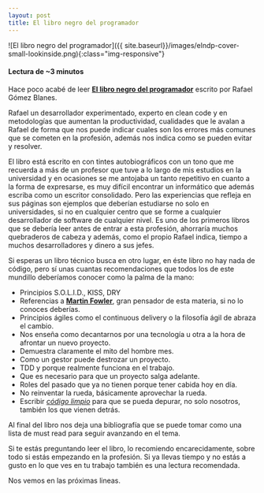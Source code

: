 ```yaml
---
layout: post
title: El libro negro del programador
---
```

![El libro negro del programador]({{ site.baseurl}}/images/elndp-cover-small-lookinside.png){:class="img-responsive"}

#### Lectura de ~3 minutos

Hace poco acabé de leer **[El libro negro del programador](http://www.ellibronegrodelprogramador.com/)** escrito por Rafael Gómez Blanes.

Rafael un desarrollador experimentado, experto en clean code y en  metodologías que aumentan la productividad, cualidades que le avalan a Rafael de forma que nos puede indicar cuales son los errores más comunes que se cometen en la profesión, además nos indica como se pueden evitar y resolver.

El libro está escrito en con tintes autobiográficos con un tono que me recuerda a más de un profesor que tuve a lo largo de mis estudios en la universidad y en ocasiones se me antojaba un tanto repetitivo en cuanto a la forma de expresarse, es muy difícil encontrar un informático que además escriba como un escritor consolidado. Pero las experiencias que refleja en sus páginas son ejemplos que deberían estudiarse no solo en universidades, si no en cualquier centro que se forme a cualquier desarrollador de software de cualquier nivel. Es uno de los primeros libros que se debería leer antes de entrar a esta profesión, ahorraría muchos quebraderos de cabeza y además, como el propio Rafael indica, tiempo a muchos desarrolladores y dinero a sus jefes.

Si esperas un libro técnico busca en otro lugar, en éste libro no hay nada de código, pero sí unas cuantas recomendaciones que todos los de este mundillo deberíamos conocer como la palma de la mano:

-   Principios S.O.L.I.D., KISS, DRY
-   Referencias a **[Martin Fowler](http://www.martinfowler.com/)**, gran pensador de esta materia, si no lo  conoces deberías.
-   Principios ágiles como el continuous delivery o la filosofía ágil de abraza el cambio.
-   Nos enseña como decantarnos por una tecnología u otra a la hora de afrontar un nuevo proyecto.
-   Demuestra claramente el mito del hombre mes.
-   Como un gestor puede destrozar un proyecto.
-   TDD y porque realmente funciona en el trabajo.
-   Que es necesario para que un proyecto salga adelante.
-   Roles del pasado que ya no tienen porque tener cabida hoy en día.
-   No reinventar la rueda, básicamente aprovechar la rueda.
-   Escribir *[código limpio](https://www.amazon.es/C%C3%B3digo-Limpio-desarrollo-software-Programaci%C3%B3n/dp/8441532109)* para que se pueda depurar, no solo nosotros, también los que vienen detrás.

Al final del libro nos deja una bibliografía que se puede tomar como una lista de must read para seguir avanzando en el tema.

Si te estás preguntando leer el libro, lo recomiendo encarecidamente, sobre todo si estás empezando en la profesión. Si ya llevas tiempo y no estás a gusto en lo que ves en tu trabajo también es una lectura recomendada.

Nos vemos en las próximas lineas.
